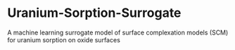 # Uranium-Sorption-Surrogate
A machine learning surrogate model of surface complexation models (SCM) for uranium sorption on oxide surfaces
